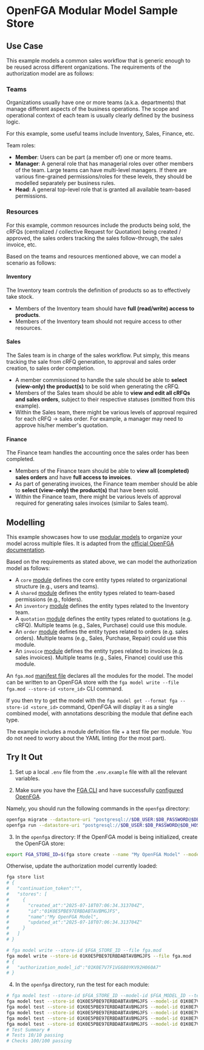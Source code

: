 # OpenFGA Modular Model Sample Store

## Use Case

This example models a common sales workflow that is generic enough to be reused across different organizations. The requirements of the authorization model are as follows:

### Teams

Organizations usually have one or more teams (a.k.a. departments) that manage different aspects of the business operations. The scope and operational context of each team is usually clearly defined by the business logic.

For this example, some useful teams include Inventory, Sales, Finance, etc.

Team roles:

- **Member**: Users can be part (a member of) one or more teams.
- **Manager**: A general role that has managerial roles over other members of the team.
  Large teams can have multi-level managers. If there are various fine-grained permissions/roles for these levels, they should be modelled separately per business rules.
- **Head**: A general top-level role that is granted all available team-based permissions.

### Resources

For this example, common resources include the products being sold, the cRFQs (centralized / collective Request for Quotation) being created / approved, the sales orders tracking the sales follow-through, the sales invoice, etc.

Based on the teams and resources mentioned above, we can model a scenario as follows:

#### Inventory

The Inventory team controls the definition of products so as to effectively take stock.

- Members of the Inventory team should have **full (read/write) access to products**.
- Members of the Inventory team should not require access to other resources.

#### Sales

The Sales team is in charge of the sales workflow. Put simply, this means tracking the sale from cRFQ generation, to approval and sales order creation, to sales order completion.

- A member commissioned to handle the sale should be able to **select (view-only) the product(s)** to be sold when generating the cRFQ.
- Members of the Sales team should be able to **view and edit all cRFQs and sales orders**, subject to their respective statuses (omitted from this example).
- Within the Sales team, there might be various levels of approval required for each cRFQ -> sales order. For example, a manager may need to approve his/her member's quotation.

#### Finance

The Finance team handles the accounting once the sales order has been completed.

- Members of the Finance team should be able to **view all (completed) sales orders** and have **full access to invoices**.
- As part of generating invoices, the Finance team member should be able to **select (view-only) the product(s)** that have been sold.
- Within the Finance team, there might be various levels of approval required for generating sales invoices (similar to Sales team).

## Modelling

This example showcases how to use [modular models](https://openfga.dev/docs/modeling/modular-models) to organize your model across multiple files. It is adapted from the [official OpenFGA documentation](https://github.com/openfga/sample-stores/blob/main/stores/modular/README.md).

Based on the requirements as stated above, we can model the authorization model as follows:

- A `core` [module](./core.fga) defines the core entity types related to organizational structure (e.g., users and teams).
- A `shared` [module](./shared.fga) defines the entity types related to team-based permissions (e.g., folders).
- An `inventory` [module](./inventory.fga) defines the entity types related to the Inventory team.
- A `quotation` [module](./quotation.fga) defines the entity types related to quotations (e.g. cRFQ). Multiple teams (e.g., Sales, Purchase) could use this module.
- An `order` [module](./order.fga) defines the entity types related to orders (e.g. sales orders). Multiple teams (e.g., Sales, Purchase, Repair) could use this module.
- An `invoice` [module](./invoice.fga) defines the entity types related to invoices (e.g. sales invoices). Multiple teams (e.g., Sales, Finance) could use this module.

An `fga.mod` [manifest file](./fga.mod) declares all the modules for the model.
The model can be written to an OpenFGA store with the `fga model write --file fga.mod --store-id <store_id>` CLI command.

If you then try to get the model with the `fga model get --format fga --store-id <store_id>` command, OpenFGA will display it as a single combined model, with annotations describing the module that define each type.

The example includes a module definition file + a test file per module. You do not need to worry about the YAML linting (for the most part).

## Try It Out

1. Set up a local `.env` file from the `.env.example` file with all the relevant variables.

2. Make sure you have the [FGA CLI](https://github.com/openfga/cli/?tab=readme-ov-file#installation) and have successfully [configured OpenFGA](https://openfga.dev/docs/getting-started/setup-openfga/configure-openfga).

Namely, you should run the following commands in the `openfga` directory:

```bash
openfga migrate --datastore-uri "postgresql://$DB_USER:$DB_PASSWORD@$DB_HOST:$DB_PORT/$DB_NAME?sslmode=disable" --datastore-engine postgres
openfga run --datastore-uri "postgresql://$DB_USER:$DB_PASSWORD@$DB_HOST:$DB_PORT/$DB_NAME?sslmode=disable" --datastore-engine postgres
```

3. In the `openfga` directory: If the OpenFGA model is being initialized, create the OpenFGA store:

```bash
export FGA_STORE_ID=$(fga store create --name "My OpenFGA Model" --model fga.mod --debug | jq -r .store.id)
```

Otherwise, update the authorization model currently loaded:

```bash
fga store list
# {
#   "continuation_token":"",
#   "stores": [
#     {
#       "created_at":"2025-07-18T07:06:34.313704Z",
#       "id":"01K0E5PBE97ERBDABTAVBMGJFS",
#       "name":"My OpenFGA Model",
#       "updated_at":"2025-07-18T07:06:34.313704Z"
#     }
#   ]
# }

# fga model write --store-id $FGA_STORE_ID --file fga.mod
fga model write --store-id 01K0E5PBE97ERBDABTAVBMGJFS --file fga.mod
# {
#   "authorization_model_id":"01K0E7V7F1VG680YKV92H060A7"
# }
```

4. In the `openfga` directory, run the test for each module:

```bash
# fga model test --store-id $FGA_STORE_ID --model-id $FGA_MODEL_ID --tests path/to/test.fga.yaml
fga model test --store-id 01K0E5PBE97ERBDABTAVBMGJFS --model-id 01K0E7V7F1VG680YKV92H060A7 --tests tests/core.fga.yaml
fga model test --store-id 01K0E5PBE97ERBDABTAVBMGJFS --model-id 01K0E7V7F1VG680YKV92H060A7 --tests tests/inventory.fga.yaml
fga model test --store-id 01K0E5PBE97ERBDABTAVBMGJFS --model-id 01K0E7V7F1VG680YKV92H060A7 --tests tests/quotation.fga.yaml
fga model test --store-id 01K0E5PBE97ERBDABTAVBMGJFS --model-id 01K0E7V7F1VG680YKV92H060A7 --tests tests/order.fga.yaml
fga model test --store-id 01K0E5PBE97ERBDABTAVBMGJFS --model-id 01K0E7V7F1VG680YKV92H060A7 --tests tests/invoice.fga.yaml
# Test Summary #
# Tests 10/10 passing
# Checks 100/100 passing
```
